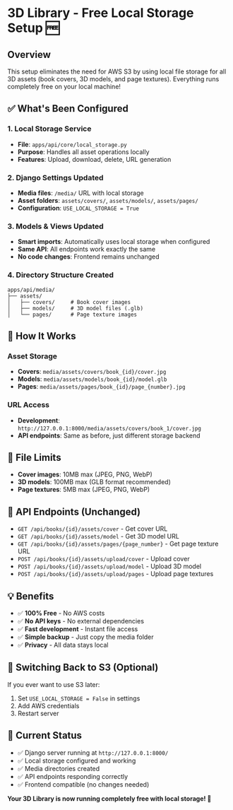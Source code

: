 # 3D Library - Free Local Storage Setup 🆓

## Overview
This setup eliminates the need for AWS S3 by using local file storage for all 3D assets (book covers, 3D models, and page textures). Everything runs completely free on your local machine!

## ✅ What's Been Configured

### 1. Local Storage Service
- **File**: `apps/api/core/local_storage.py`
- **Purpose**: Handles all asset operations locally
- **Features**: Upload, download, delete, URL generation

### 2. Django Settings Updated
- **Media files**: `/media/` URL with local storage
- **Asset folders**: `assets/covers/`, `assets/models/`, `assets/pages/`
- **Configuration**: `USE_LOCAL_STORAGE = True`

### 3. Models & Views Updated
- **Smart imports**: Automatically uses local storage when configured
- **Same API**: All endpoints work exactly the same
- **No code changes**: Frontend remains unchanged

### 4. Directory Structure Created
```
apps/api/media/
├── assets/
│   ├── covers/     # Book cover images
│   ├── models/     # 3D model files (.glb)
│   └── pages/      # Page texture images
```

## 🚀 How It Works

### Asset Storage
- **Covers**: `media/assets/covers/book_{id}/cover.jpg`
- **Models**: `media/assets/models/book_{id}/model.glb`
- **Pages**: `media/assets/pages/book_{id}/page_{number}.jpg`

### URL Access
- **Development**: `http://127.0.0.1:8000/media/assets/covers/book_1/cover.jpg`
- **API endpoints**: Same as before, just different storage backend

## 📁 File Limits
- **Cover images**: 10MB max (JPEG, PNG, WebP)
- **3D models**: 100MB max (GLB format recommended)
- **Page textures**: 5MB max (JPEG, PNG, WebP)

## 🔧 API Endpoints (Unchanged)
- `GET /api/books/{id}/assets/cover` - Get cover URL
- `GET /api/books/{id}/assets/model` - Get 3D model URL
- `GET /api/books/{id}/assets/pages/{page_number}` - Get page texture URL
- `POST /api/books/{id}/assets/upload/cover` - Upload cover
- `POST /api/books/{id}/assets/upload/model` - Upload 3D model
- `POST /api/books/{id}/assets/upload/pages` - Upload page textures

## 💡 Benefits
- ✅ **100% Free** - No AWS costs
- ✅ **No API keys** - No external dependencies
- ✅ **Fast development** - Instant file access
- ✅ **Simple backup** - Just copy the media folder
- ✅ **Privacy** - All data stays local

## 🔄 Switching Back to S3 (Optional)
If you ever want to use S3 later:
1. Set `USE_LOCAL_STORAGE = False` in settings
2. Add AWS credentials
3. Restart server

## 🎯 Current Status
- ✅ Django server running at `http://127.0.0.1:8000/`
- ✅ Local storage configured and working
- ✅ Media directories created
- ✅ API endpoints responding correctly
- ✅ Frontend compatible (no changes needed)

**Your 3D Library is now running completely free with local storage! 🎉**